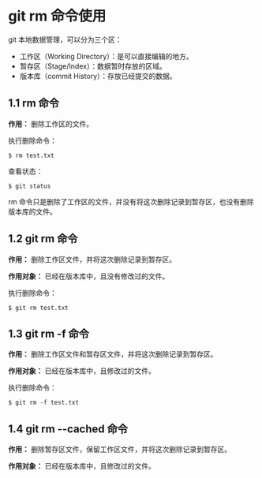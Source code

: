 # git rm 命令使用

git 本地数据管理，可以分为三个区：

- 工作区（Working Directory）：是可以直接编辑的地方。
- 暂存区（Stage/Index）：数据暂时存放的区域。
- 版本库（commit History）：存放已经提交的数据。

## 1.1 rm 命令

**作用：** 删除工作区的文件。

执行删除命令：

```
$ rm test.txt
```

查看状态：

```
$ git status
```

rm 命令只是删除了工作区的文件，并没有将这次删除记录到暂存区，也没有删除版本库的文件。

## 1.2 git rm 命令

**作用：** 删除工作区文件，并将这次删除记录到暂存区。

**作用对象：** 已经在版本库中，且没有修改过的文件。

执行删除命令：

```
$ git rm test.txt
```

## 1.3 git rm -f 命令

**作用：** 删除工作区文件和暂存区文件，并将这次删除记录到暂存区。

**作用对象：** 已经在版本库中，且修改过的文件。

执行删除命令：

```
$ git rm -f test.txt
```

## 1.4 git rm --cached 命令

**作用：** 删除暂存区文件，保留工作区文件，并将这次删除记录到暂存区。

**作用对象：** 已经在版本库中，且修改过的文件。
